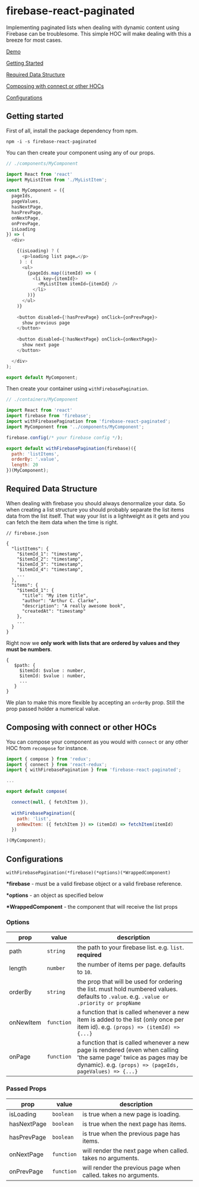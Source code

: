 # firebase-react-paginated

Implementing paginated lists when dealing with dynamic content using Firebase can be troublesome. This simple HOC will make dealing with this a breeze for most cases.

[Demo](https://codesandbox.io/s/qKQ9DMMR)

[Getting Started](#getting-started)

[Required Data Structure](#required-data-structure)

[Composing with connect or other HOCs](#composing-with-connect-or-other-hocs)

[Configurations](#configurations)

## Getting started

First of all, install the package dependency from npm.

```
npm -i -s firebase-react-paginated
```

You can then create your component using any of our props.

```javascript
// ./components/MyComponent

import React from 'react'
import MyListItem from './MyListItem';

const MyComponent = ({
  pageIds,
  pageValues,
  hasNextPage,
  hasPrevPage,
  onNextPage,
  onPrevPage,
  isLoading
}) => (
  <div>

    {(isLoading) ? (
      <p>loading list page…</p>
     ) : (
      <ul>
        {pageIds.map((itemId) => (
          <li key={itemId}>
            <MyListItem itemId={itemId} />
          </li>
        ))}
      </ul>
    )}
    
    <button disabled={!hasPrevPage} onClick={onPrevPage}>
      show previous page
    </button>
    
    <button disabled={!hasNextPage} onClick={onNextPage}>
      show next page
    </button>

  </div>
);

export default MyComponent;
```

Then create your container using `withFirebasePagination`.

```javascript
// ./containers/MyComponent

import React from 'react'
import firebase from 'firebase';
import withFirebasePagination from 'firebase-react-paginated';
import MyComponent from '../components/MyComponent';

firebase.config(/* your firebase config */);

export default withFirebasePagination(firebase)({
  path: 'listItems',
  orderBy: '.value',
  length: 20
})(MyComponent);
```

## Required Data Structure

When dealing with firebase you should always denormalize your data.
So when creating a list structure you should probably separate the list items data from the list itself.
That way your list is a lightweight as it gets and you can fetch the item data when the time is right.

```
// firebase.json

{
  "listItems": {
    "$itemId_1": "timestamp",
    "$itemId_2": "timestamp",
    "$itemId_3": "timestamp",
    "$itemId_4": "timestamp",
    ...
  },
  "items": {
    "$itemId_1": {
      "title": "My item title",
      "author": "Arthur C. Clarke",
      "description": "A really awesome book",
      "createdAt": "timestamp"
    },
    ...
  }
}
```

Right now we **only work with lists that are ordered by values and they must be numbers**.

```
{
   $path: {
     $itemId: $value : number,
     $itemId: $value : number,
     ...
   }
}
```
We plan to make this more flexible by accepting an `orderBy` prop.
Still the prop passed holder a numerical value.

## Composing with connect or other HOCs

You can compose your component as you would with `connect` or any other HOC from `recompose` for instance.

```javascript
import { compose } from 'redux';
import { connect } from 'react-redux';
import { withFirebasePagination } from 'firebase-react-paginated';

...

export default compose(

  connect(null, { fetchItem }),
  
  withFirebasePagination({
    path: 'list',
    onNewItem: ({ fetchItem }) => (itemId) => fetchItem(itemId)
  })

)(MyComponent);
```

## Configurations

`withFirebasePagination(*firebase)(*options)(*WrappedComponent)`

**\*firebase** - must be a valid firebase object or a valid firebase reference.

**\*options** - an object as specified below

**\*WrappedComponent** - the component that will receive the list props

### Options

|prop|value|description|
|---|---|---|
|path|`string`|the path to your firebase list. e.g. `list`. **required**|
|length|`number`|the number of items per page. defaults to `10`.|
|orderBy|`string`|the prop that will be used for ordering the list. must hold numbered values. defaults to `.value`. e.g. `.value or .priority or propName`|
|onNewItem|`function`|a function that is called whenever a new item is added to the list (only once per item id). e.g. `(props) => (itemId) => {...}`|
|onPage|`function`|a function that is called whenever a new page is rendered (even when calling 'the same page' twice as pages may be dynamic). e.g. `(props) => (pageIds, pageValues) => {...}`|

### Passed Props

|prop|value|description|
|---|---|---|
|isLoading|`boolean`|is true when a new page is loading.|
|hasNextPage|`boolean`|is true when the next page has items.|
|hasPrevPage|`boolean`|is true when the previous page has items.|
|onNextPage|`function`|will render the next page when called. takes no arguments.|
|onPrevPage|`function`|will render the previous page when called. takes no arguments.|
